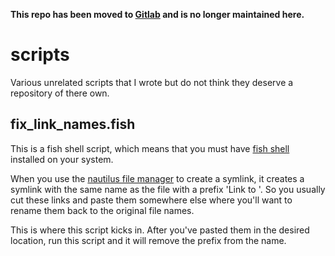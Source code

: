 **This repo has been moved to [Gitlab](https://gitlab.com/rdi-eg/scripts) and is no longer maintained here.**

# scripts
Various unrelated scripts that I wrote but do not think they deserve a repository of there own.

## fix_link_names.fish
This is a fish shell script, which means that you must have [fish shell](https://fishshell.com/) installed on your system.

When you use the [nautilus file manager](https://wiki.gnome.org/action/show/Apps/Nautilus?action=show&redirect=Nautilus) to create a symlink, it creates a symlink with the same name as the file with a prefix 'Link to '.
So you usually cut these links and paste them somewhere else where you'll want to rename them back to the original file names.

This is where this script kicks in. After you've pasted them in the desired location, run this script and it will remove the prefix from the name.
